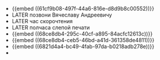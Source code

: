 - {{embed ((61cf9b08-497f-44a6-816e-d8d9b8c00552))}}
- LATER позвони Вячеславу Андреевичу
- LATER час скорочтения
- LATER полчаса слепой печати
- {{embed ((68ce8db4-295c-40cf-a895-84acfc12613c))}}
- {{embed ((68ce8db4-ceb5-46bd-a41d-361358de4811))}}
- {{embed ((6821d4a4-bc49-4fab-97da-b0218adb278e))}}
-